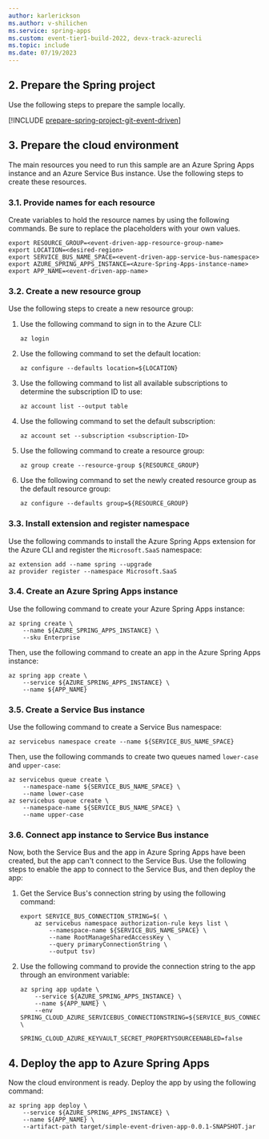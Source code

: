 ```yaml
---
author: karlerickson
ms.author: v-shilichen
ms.service: spring-apps
ms.custom: event-tier1-build-2022, devx-track-azurecli
ms.topic: include
ms.date: 07/19/2023
---
```


<!-- 
For clarity of structure, a separate markdown file is used to describe how to deploy to Azure Spring Apps with Enterprise plan.

[!INCLUDE [deploy-event-driven-app-with-enterprise-plan](includes/quickstart-deploy-event-driven-app/deploy-event-driven-app-enterprise-plan.md)]

-->

## 2. Prepare the Spring project

Use the following steps to prepare the sample locally.

[!INCLUDE [prepare-spring-project-git-event-driven](../../includes/quickstart-deploy-event-driven-app/prepare-spring-project-git-event-driven.md)]

## 3. Prepare the cloud environment

The main resources you need to run this sample are an Azure Spring Apps instance and an Azure Service Bus instance. Use the following steps to create these resources.

### 3.1. Provide names for each resource

Create variables to hold the resource names by using the following commands. Be sure to replace the placeholders with your own values.

```azurecli
export RESOURCE_GROUP=<event-driven-app-resource-group-name>
export LOCATION=<desired-region>
export SERVICE_BUS_NAME_SPACE=<event-driven-app-service-bus-namespace>
export AZURE_SPRING_APPS_INSTANCE=<Azure-Spring-Apps-instance-name>
export APP_NAME=<event-driven-app-name>
```

### 3.2. Create a new resource group

Use the following steps to create a new resource group:

1. Use the following command to sign in to the Azure CLI:

   ```azurecli
   az login
   ```

1. Use the following command to set the default location:

   ```azurecli
   az configure --defaults location=${LOCATION}
   ```

1. Use the following command to list all available subscriptions to determine the subscription ID to use:

   ```azurecli
   az account list --output table
   ```

1. Use the following command to set the default subscription:

   ```azurecli
   az account set --subscription <subscription-ID>
   ```

1. Use the following command to create a resource group:

   ```azurecli
   az group create --resource-group ${RESOURCE_GROUP}
   ```

1. Use the following command to set the newly created resource group as the default resource group:

   ```azurecli
   az configure --defaults group=${RESOURCE_GROUP}
   ```

### 3.3. Install extension and register namespace

Use the following commands to install the Azure Spring Apps extension for the Azure CLI and register the `Microsoft.SaaS` namespace:

```azurecli
az extension add --name spring --upgrade
az provider register --namespace Microsoft.SaaS
```

### 3.4. Create an Azure Spring Apps instance

Use the following command to create your Azure Spring Apps instance:

```azurecli
az spring create \
    --name ${AZURE_SPRING_APPS_INSTANCE} \
    --sku Enterprise
```

Then, use the following command to create an app in the Azure Spring Apps instance:

```azurecli
az spring app create \
    --service ${AZURE_SPRING_APPS_INSTANCE} \
    --name ${APP_NAME}
```

### 3.5. Create a Service Bus instance

Use the following command to create a Service Bus namespace:

```azurecli
az servicebus namespace create --name ${SERVICE_BUS_NAME_SPACE}
```

Then, use the following commands to create two queues named `lower-case` and `upper-case`:

```azurecli
az servicebus queue create \
    --namespace-name ${SERVICE_BUS_NAME_SPACE} \
    --name lower-case
az servicebus queue create \
    --namespace-name ${SERVICE_BUS_NAME_SPACE} \
    --name upper-case
```

### 3.6. Connect app instance to Service Bus instance

Now, both the Service Bus and the app in Azure Spring Apps have been created, but the app can't connect to the Service Bus. Use the following steps to enable the app to connect to the Service Bus, and then deploy the app:

1. Get the Service Bus's connection string by using the following command:

   ```azurecli
   export SERVICE_BUS_CONNECTION_STRING=$( \
       az servicebus namespace authorization-rule keys list \
           --namespace-name ${SERVICE_BUS_NAME_SPACE} \
           --name RootManageSharedAccessKey \
           --query primaryConnectionString \
           --output tsv)
   ```

1. Use the following command to provide the connection string to the app through an environment variable:

   ```azurecli
   az spring app update \
       --service ${AZURE_SPRING_APPS_INSTANCE} \
       --name ${APP_NAME} \
       --env SPRING_CLOUD_AZURE_SERVICEBUS_CONNECTIONSTRING=${SERVICE_BUS_CONNECTION_STRING} \
             SPRING_CLOUD_AZURE_KEYVAULT_SECRET_PROPERTYSOURCEENABLED=false
   ```

## 4. Deploy the app to Azure Spring Apps

Now the cloud environment is ready. Deploy the app by using the following command:

```azurecli
az spring app deploy \
    --service ${AZURE_SPRING_APPS_INSTANCE} \
    --name ${APP_NAME} \
    --artifact-path target/simple-event-driven-app-0.0.1-SNAPSHOT.jar
```
